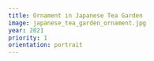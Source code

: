 ```yaml
---
title: Ornament in Japanese Tea Garden
image: japanese_tea_garden_ornament.jpg
year: 2021
priority: 1
orientation: portrait
---
```

